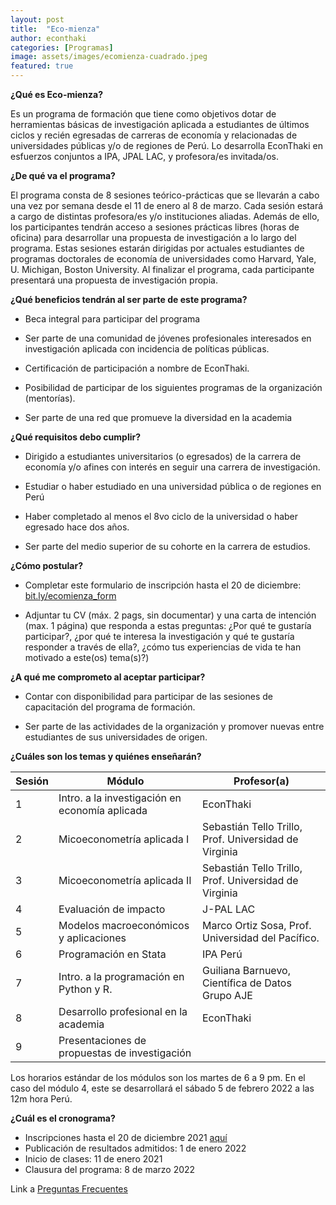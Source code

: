 ```yaml
---
layout: post
title:  "Eco-mienza"
author: econthaki
categories: [Programas]
image: assets/images/ecomienza-cuadrado.jpeg
featured: true
---
```




**¿Qué es Eco-mienza?**

Es un programa de formación que tiene como objetivos dotar de herramientas básicas de investigación aplicada a estudiantes de últimos ciclos y recién egresadas de carreras de economía y relacionadas de universidades públicas y/o de regiones de Perú. Lo desarrolla EconThaki en esfuerzos conjuntos a IPA, JPAL LAC, y profesora/es invitada/os.

**¿De qué va el programa?**

El programa consta de 8 sesiones teórico-prácticas que se llevarán a cabo una vez por semana desde el 11 de enero al 8 de marzo. Cada sesión estará a cargo de distintas profesora/es y/o instituciones aliadas. Además de ello, los participantes tendrán acceso a sesiones prácticas libres (horas de oficina) para desarrollar una propuesta de investigación a lo largo del programa. Estas sesiones estarán dirigidas por actuales estudiantes de programas doctorales de economía de universidades como Harvard, Yale, U. Michigan, Boston University. Al finalizar el programa, cada participante presentará una propuesta de investigación propia. 

**¿Qué beneficios tendrán al ser parte de este programa?**

- Beca integral para participar del programa

- Ser parte de una comunidad de jóvenes profesionales interesados en investigación aplicada con incidencia de políticas públicas. 

- Certificación de participación a nombre de EconThaki.

- Posibilidad de participar de los siguientes programas de la organización (mentorías).

- Ser parte de una red que promueve la diversidad en la academia

 

**¿Qué requisitos debo cumplir?**

- Dirigido a estudiantes universitarios (o egresados) de la carrera de economía y/o afines con interés en seguir una carrera de investigación. 

- Estudiar o haber estudiado en una universidad pública o de regiones en Perú

- Haber completado al menos el 8vo ciclo de la universidad o haber egresado hace dos años.

- Ser parte del medio superior de su cohorte en la carrera de estudios.

**¿Cómo postular?**

- Completar este formulario de inscripción hasta el 20 de diciembre: [bit.ly/ecomienza_form](https://bit.ly/ecomienza_form) 

- Adjuntar tu CV (máx. 2 pags, sin documentar) y una carta de intención (max. 1 página) que responda a estas preguntas: ¿Por qué te gustaría participar?, ¿por qué te interesa la investigación y qué te gustaría responder a través de ella?, ¿cómo tus experiencias de vida te han motivado a este(os) tema(s)?)

**¿A qué me comprometo al aceptar participar?**

- Contar con disponibilidad para participar de las sesiones de capacitación del programa de formación. 

- Ser parte de las actividades de la organización y promover nuevas entre estudiantes de sus universidades de origen. 

**¿Cuáles son los temas y quiénes enseñarán?**


| Sesión | Módulo                                                                      	     | Profesor(a)                   |
|--------|-----------------------------------------------------------------------------------|------------------------------------------------------------------------|
| 1      | Intro. a la investigación en economía aplicada                                    | EconThaki                                                              |
| 2      | Micoeconometría aplicada I                                                        | Sebastián Tello Trillo, Prof. Universidad de Virginia                  |
| 3      | Micoeconometría aplicada II                                                       | Sebastián Tello Trillo, Prof. Universidad de Virginia                  |
| 4      | Evaluación de impacto                                                             | J-PAL LAC                                                              |
| 5      | Modelos macroeconómicos y aplicaciones                                            | Marco Ortiz Sosa, Prof. Universidad del Pacífico.                           |
| 6      | Programación en Stata                                                             | IPA Perú                                                               |
| 7      | Intro. a la programación en Python y R.                                           | Guiliana Barnuevo, Científica de Datos Grupo AJE                       |
| 8      | Desarrollo profesional en la academia                                             | EconThaki                                                              |
| 9      | Presentaciones de propuestas de investigación                                     |                                                                        |
 
 
Los horarios estándar de los módulos son los martes de 6 a 9 pm. En el caso del módulo 4, este se desarrollará el sábado 5 de febrero 2022 a las 12m hora Perú.

**¿Cuál es el cronograma?**

* Inscripciones hasta el 20 de diciembre 2021 [aquí](https://bit.ly/ecomienza_form) 
* Publicación de resultados admitidos: 1 de enero 2022
* Inicio de clases: 11 de enero 2021
* Clausura del programa: 8 de marzo 2022


Link a  [Preguntas Frecuentes][pregfreq-link]

[pregfreq-link]:   https://econthaki.github.io/recursos/2021/01/06/pregfreq.html

